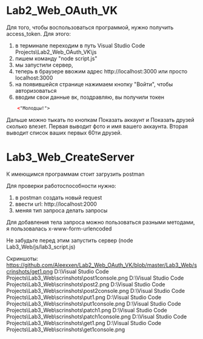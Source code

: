 # Lab2_Web_OAuth_VK

Для того, чтобы воспользоваться программой, нужно получить access_token. Для этого:
1) в терминале переходим в путь Visual Studio Code Projects\Lab2_Web_OAuth_VK\js
2) пишем команду "node script.js"
3) мы запустили сервер,
4) теперь в браузере ввожим адрес http://localhost:3000 или просто localhost:3000
5) на появившейся странице нажимаем кнопку "Войти", чтобы авторизоваться
6) вводим свои данные вк,
поздравляю, вы получили токен

```html
    <"Молодцы!">
```
Дальше можно тыкать по кнопкам Показать аккаунт и Показать друзей сколько влезет.
Первая выводит фото и имя вашего аккаунта. Вторая выводит список ваших первых 60ти друзей.


# Lab3_Web_CreateServer

К имеющимся программам стоит загрузить postman

Для проверки работоспособности нужно:
1) в postman создать новый request
2) ввести url: http://localhost:2000
3) меняя тип запроса делать запросы

Для добавления тела запроса можно пользоваться разными методами, я пользовалась x-www-form-urlencoded

Не забудьте перед этим запустить сервер (node Lab3_Web/js/lab3_script.js)

Скриншоты:
https://github.com/Aleexxen/Lab2_Web_OAuth_VK/blob/master/Lab3_Web/scrinshots/get1.png
D:\Visual Studio Code Projects\Lab3_Web\scrinshots\post1console.png
D:\Visual Studio Code Projects\Lab3_Web\scrinshots\post2.png
D:\Visual Studio Code Projects\Lab3_Web\scrinshots\post2console.png
D:\Visual Studio Code Projects\Lab3_Web\scrinshots\put1.png
D:\Visual Studio Code Projects\Lab3_Web\scrinshots\put1console.png
D:\Visual Studio Code Projects\Lab3_Web\scrinshots\patch1.png
D:\Visual Studio Code Projects\Lab3_Web\scrinshots\patch1console.png
D:\Visual Studio Code Projects\Lab3_Web\scrinshots\get1.png
D:\Visual Studio Code Projects\Lab3_Web\scrinshots\get1console.png
